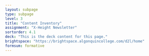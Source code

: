 ```yaml
---
layout: subpage
type: subpage
level: 3
title: "Content Inventory"
assignment: "X-Height Newsletter"
sortorder: 4.1
deck: "This is the deck content for this page."
brightspace: "https://brightspace.algonquincollege.com/d2l/home"
formsum: formative
---
```

